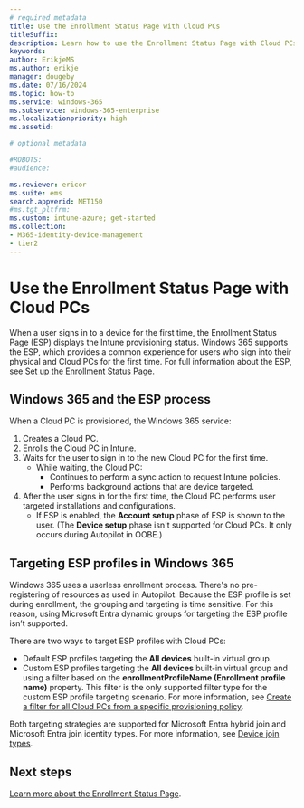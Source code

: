 ```yaml
---
# required metadata
title: Use the Enrollment Status Page with Cloud PCs
titleSuffix:
description: Learn how to use the Enrollment Status Page with Cloud PCs.
keywords:
author: ErikjeMS  
ms.author: erikje
manager: dougeby
ms.date: 07/16/2024
ms.topic: how-to
ms.service: windows-365
ms.subservice: windows-365-enterprise
ms.localizationpriority: high
ms.assetid: 

# optional metadata

#ROBOTS:
#audience:

ms.reviewer: ericor
ms.suite: ems
search.appverid: MET150
#ms.tgt_pltfrm:
ms.custom: intune-azure; get-started
ms.collection:
- M365-identity-device-management
- tier2
---
```


# Use the Enrollment Status Page with Cloud PCs

When a user signs in to a device for the first time, the Enrollment Status Page (ESP) displays the Intune provisioning status. Windows 365 supports the ESP, which provides a common experience for users who sign into their physical and Cloud PCs for the first time.  For full information about the ESP, see [Set up the Enrollment Status Page]( /mem/intune/enrollment/windows-enrollment-status).

## Windows 365 and the ESP process

When a Cloud PC is provisioned, the Windows 365 service:

1. Creates a Cloud PC.
2. Enrolls the Cloud PC in Intune.
3. Waits for the user to sign in to the new Cloud PC for the first time.
    - While waiting, the Cloud PC:
        - Continues to perform a sync action to request Intune policies.
        - Performs background actions that are device targeted.
4. After the user signs in for the first time, the Cloud PC performs user targeted installations and configurations.
    - If ESP is enabled, the **Account setup** phase of ESP is shown to the user. (The **Device setup** phase isn't supported for Cloud PCs. It only occurs during Autopilot in OOBE.)

## Targeting ESP profiles in Windows 365

Windows 365 uses a userless enrollment process. There's no pre-registering of resources as used in Autopilot. Because the ESP profile is set during enrollment, the grouping and targeting is time sensitive. For this reason, using Microsoft Entra dynamic groups for targeting the ESP profile isn’t supported.

There are two ways to target ESP profiles with Cloud PCs:

- Default ESP profiles targeting the **All devices** built-in virtual group.
- Custom ESP profiles targeting the **All devices** built-in virtual group and using a filter based on the **enrollmentProfileName (Enrollment profile name)** property. This filter is the only supported filter type for the custom ESP profile targeting scenario. For more information, see [Create a filter for all Cloud PCs from a specific provisioning policy](create-filter.md#create-a-filter-for-all-cloud-pcs-from-a-specific-provisioning-policy).

Both targeting strategies are supported for Microsoft Entra hybrid join and Microsoft Entra join identity types. For more information, see [Device join types](./identity-authentication.md#device-join-types).

<!-- ########################## -->
## Next steps

[Learn more about the Enrollment Status Page](/mem/intune-service/enrollment/windows-enrollment-status).
